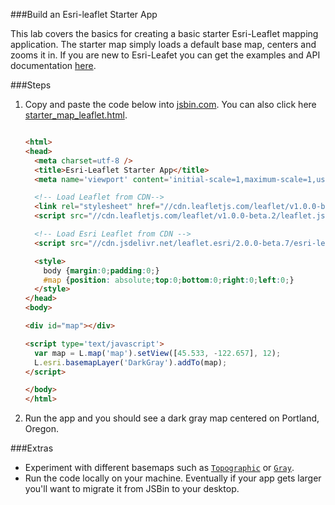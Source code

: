 ###Build an Esri-leaflet Starter App

This lab covers the basics for creating a basic starter Esri-Leaflet mapping application.
The starter map simply loads a default base map, centers and zooms it in.
If you are new to Esri-Leafet you can get the examples and API documentation [here](http://esri.github.io/esri-leaflet/examples/).

###Steps

1. Copy and paste the code below into [jsbin.com](http://jsbin.com). You can also click here [starter_map_leaflet.html](src/starter_map_leaflet.html).

    ```html

    <html>
    <head>
      <meta charset=utf-8 />
      <title>Esri-Leaflet Starter App</title>
      <meta name='viewport' content='initial-scale=1,maximum-scale=1,user-scalable=no' />

      <!-- Load Leaflet from CDN-->
      <link rel="stylesheet" href="//cdn.leafletjs.com/leaflet/v1.0.0-beta.2/leaflet.css" />
      <script src="//cdn.leafletjs.com/leaflet/v1.0.0-beta.2/leaflet.js"></script>

      <!-- Load Esri Leaflet from CDN -->
      <script src="//cdn.jsdelivr.net/leaflet.esri/2.0.0-beta.7/esri-leaflet.js"></script>

      <style>
        body {margin:0;padding:0;}
        #map {position: absolute;top:0;bottom:0;right:0;left:0;}
      </style>
    </head>
    <body>

    <div id="map"></div>

    <script type='text/javascript'>
      var map = L.map('map').setView([45.533, -122.657], 12);
      L.esri.basemapLayer('DarkGray').addTo(map);
    </script>

    </body>
    </html>

    ```

2. Run the app and you should see a dark gray map centered on Portland, Oregon.

###Extras

* Experiment with different basemaps such as [`Topographic`](http://esri.github.io/esri-leaflet/api-reference/layers/basemap-layer.html) or [`Gray`](http://esri.github.io/esri-leaflet/api-reference/layers/basemap-layer.html).
* Run the code locally on your machine. Eventually if your app gets larger you'll want to migrate it from JSBin to your desktop.
